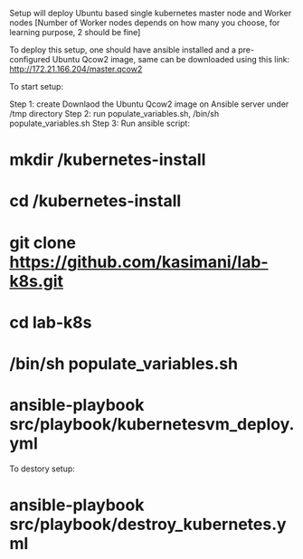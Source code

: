 Setup will deploy Ubuntu based single kubernetes master node and Worker nodes [Number of Worker nodes depends on how many you choose, for learning purpose, 2 should be fine]

To deploy this setup, one should have ansible installed and a pre-configured Ubuntu Qcow2 image, same can be downloaded using this link: http://172.21.166.204/master.qcow2

To start setup:

Step 1: create Downlaod the Ubuntu Qcow2 image on Ansible server under /tmp directory
Step 2: run populate_variables.sh, /bin/sh populate_variables.sh
Step 3: Run ansible script: 
# mkdir /kubernetes-install
# cd /kubernetes-install
# git clone https://github.com/kasimani/lab-k8s.git
# cd lab-k8s
# /bin/sh populate_variables.sh
# ansible-playbook src/playbook/kubernetesvm_deploy.yml


To destory setup:
# ansible-playbook src/playbook/destroy_kubernetes.yml


